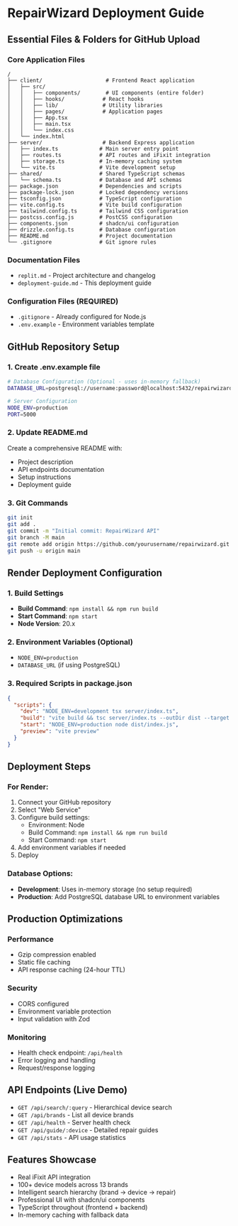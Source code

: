 # RepairWizard Deployment Guide

## Essential Files & Folders for GitHub Upload

### Core Application Files
```
/
├── client/                    # Frontend React application
│   ├── src/
│   │   ├── components/        # UI components (entire folder)
│   │   ├── hooks/            # React hooks
│   │   ├── lib/              # Utility libraries
│   │   ├── pages/            # Application pages
│   │   ├── App.tsx
│   │   ├── main.tsx
│   │   └── index.css
│   └── index.html
├── server/                   # Backend Express application
│   ├── index.ts             # Main server entry point
│   ├── routes.ts            # API routes and iFixit integration
│   ├── storage.ts           # In-memory caching system
│   └── vite.ts              # Vite development setup
├── shared/                  # Shared TypeScript schemas
│   └── schema.ts            # Database and API schemas
├── package.json             # Dependencies and scripts
├── package-lock.json        # Locked dependency versions
├── tsconfig.json            # TypeScript configuration
├── vite.config.ts           # Vite build configuration
├── tailwind.config.ts       # Tailwind CSS configuration
├── postcss.config.js        # PostCSS configuration
├── components.json          # shadcn/ui configuration
├── drizzle.config.ts        # Database configuration
├── README.md                # Project documentation
└── .gitignore               # Git ignore rules
```

### Documentation Files
- `replit.md` - Project architecture and changelog
- `deployment-guide.md` - This deployment guide

### Configuration Files (REQUIRED)
- `.gitignore` - Already configured for Node.js
- `.env.example` - Environment variables template

## GitHub Repository Setup

### 1. Create .env.example file
```bash
# Database Configuration (Optional - uses in-memory fallback)
DATABASE_URL=postgresql://username:password@localhost:5432/repairwizard

# Server Configuration
NODE_ENV=production
PORT=5000
```

### 2. Update README.md
Create a comprehensive README with:
- Project description
- API endpoints documentation
- Setup instructions
- Deployment guide

### 3. Git Commands
```bash
git init
git add .
git commit -m "Initial commit: RepairWizard API"
git branch -M main
git remote add origin https://github.com/yourusername/repairwizard.git
git push -u origin main
```

## Render Deployment Configuration

### 1. Build Settings
- **Build Command**: `npm install && npm run build`
- **Start Command**: `npm start`
- **Node Version**: 20.x

### 2. Environment Variables (Optional)
- `NODE_ENV=production`
- `DATABASE_URL` (if using PostgreSQL)

### 3. Required Scripts in package.json
```json
{
  "scripts": {
    "dev": "NODE_ENV=development tsx server/index.ts",
    "build": "vite build && tsc server/index.ts --outDir dist --target es2020 --module commonjs --esModuleInterop --allowSyntheticDefaultImports --skipLibCheck",
    "start": "NODE_ENV=production node dist/index.js",
    "preview": "vite preview"
  }
}
```

## Deployment Steps

### For Render:
1. Connect your GitHub repository
2. Select "Web Service"
3. Configure build settings:
   - Environment: Node
   - Build Command: `npm install && npm run build`
   - Start Command: `npm start`
4. Add environment variables if needed
5. Deploy

### Database Options:
- **Development**: Uses in-memory storage (no setup required)
- **Production**: Add PostgreSQL database URL to environment variables

## Production Optimizations

### Performance
- Gzip compression enabled
- Static file caching
- API response caching (24-hour TTL)

### Security
- CORS configured
- Environment variable protection
- Input validation with Zod

### Monitoring
- Health check endpoint: `/api/health`
- Error logging and handling
- Request/response logging

## API Endpoints (Live Demo)
- `GET /api/search/:query` - Hierarchical device search
- `GET /api/brands` - List all device brands
- `GET /api/health` - Server health check
- `GET /api/guide/:device` - Detailed repair guides
- `GET /api/stats` - API usage statistics

## Features Showcase
- Real iFixit API integration
- 100+ device models across 13 brands
- Intelligent search hierarchy (brand → device → repair)
- Professional UI with shadcn/ui components
- TypeScript throughout (frontend + backend)
- In-memory caching with fallback data